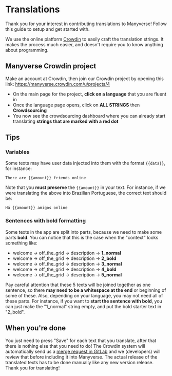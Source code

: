 # Translations

Thank you for your interest in contributing translations to Manyverse! Follow this guide to setup and get started with.

We use the online platform [Crowdin](https://crowdin.com) to easily craft the translation strings. It makes the process much easier, and doesn't require you to know anything about programming.

## Manyverse Crowdin project

Make an account at Crowdin, then join our Crowdin project by opening this link: https://manyverse.crowdin.com/u/projects/4

- On the main page for the project, **click on a language** that you are fluent in
- Once the language page opens, click on **ALL STRINGS** then **Crowdsourcing**
- You now see the crowdsourcing dashboard where you can already start translating **strings that are marked with a red dot**

## Tips

### Variables

Some texts may have user data injected into them with the format `{{data}}`, for instance:

```
There are {{amount}} friends online
```

Note that you **must preserve** the `{{amount}}` in your text. For instance, if we were translating the above into Brazilian Portuguese, the correct text should be:

```
Há {{amount}} amigos online
```

### Sentences with bold formatting

Some texts in the app are split into parts, because we need to make some parts **bold**. You can notice that this is the case when the "context" looks something like:

- welcome -> off_the_grid -> description -> **1_normal**
- welcome -> off_the_grid -> description -> **2_bold**
- welcome -> off_the_grid -> description -> **3_normal**
- welcome -> off_the_grid -> description -> **4_bold**
- welcome -> off_the_grid -> description -> **5_normal**

Pay careful attention that these 5 texts will be joined together as one sentence, so there **may need to be a whitespace at the end** or beginning of some of these. Also, depending on your language, you may not need all of these parts. For instance, if you want to **start the sentence with bold**, you can just make the "1_normal" string empty, and put the bold starter text in "2_bold".

## When you're done

You just need to press "Save" for each text that you translate, after that there is nothing else that you need to do! The Crowdin system will automatically send us a [merge request in GitLab](https://gitlab.com/staltz/manyverse/-/merge_requests) and we (developers) will review that before including it into Manyverse. The actual release of the translated texts has to be done manually like any new version release. Thank you for translating!